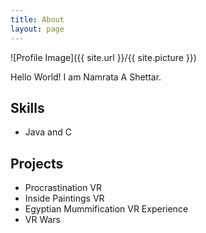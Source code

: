 ```yaml
---
title: About
layout: page
---
```

![Profile Image]({{ site.url }}/{{ site.picture }})

<p>Hello World! I am <span class="emphasize">Namrata A Shettar</span>.</p>

<p></p>

<h2>Skills</h2>

<ul class="skill-list">
	<li>Java and C</li>
</ul>

<h2>Projects</h2>

<ul class="project-list">
	<li><a>Procrastination VR</a></li>
	<li><a>Inside Paintings VR</a></li>
	<li><a>Egyptian Mummification VR Experience</a></li>
	<li><a>VR Wars</a></li>
</ul>
